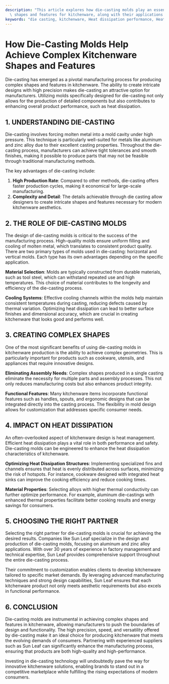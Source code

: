 ```yaml
---
description: "This article explores how die-casting molds play an essential role in creating intricate\
  \ shapes and features for kitchenware, along with their applications and benefits."
keywords: "die casting, kitchenware, Heat dissipation performance, Heat sink"
---
```

# How Die-Casting Molds Help Achieve Complex Kitchenware Shapes and Features

Die-casting has emerged as a pivotal manufacturing process for producing complex shapes and features in kitchenware. The ability to create intricate designs with high precision makes die-casting an attractive option for manufacturers. Utilizing molds specifically designed for die-casting not only allows for the production of detailed components but also contributes to enhancing overall product performance, such as heat dissipation.

## 1. UNDERSTANDING DIE-CASTING

Die-casting involves forcing molten metal into a mold cavity under high pressure. This technique is particularly well-suited for metals like aluminum and zinc alloy due to their excellent casting properties. Throughout the die-casting process, manufacturers can achieve tight tolerances and smooth finishes, making it possible to produce parts that may not be feasible through traditional manufacturing methods.

The key advantages of die-casting include:
1. **High Production Rate**: Compared to other methods, die-casting offers faster production cycles, making it economical for large-scale manufacturing.
2. **Complexity and Detail**: The details achievable through die casting allow designers to create intricate shapes and features necessary for modern kitchenware aesthetics.

## 2. THE ROLE OF DIE-CASTING MOLDS

The design of die-casting molds is critical to the success of the manufacturing process. High-quality molds ensure uniform filling and cooling of molten metal, which translates to consistent product quality. There are two primary types of molds used in die-casting: horizontal and vertical molds. Each type has its own advantages depending on the specific application.

**Material Selection**: Molds are typically constructed from durable materials, such as tool steel, which can withstand repeated use and high temperatures. This choice of material contributes to the longevity and efficiency of the die-casting process. 

**Cooling Systems**: Effective cooling channels within the molds help maintain consistent temperatures during casting, reducing defects caused by thermal variation. Optimizing heat dissipation can lead to better surface finishes and dimensional accuracy, which are crucial in creating kitchenware that looks good and performs well.

## 3. CREATING COMPLEX SHAPES

One of the most significant benefits of using die-casting molds in kitchenware production is the ability to achieve complex geometries. This is particularly important for products such as cookware, utensils, and appliances that require innovative designs.

**Eliminating Assembly Needs**: Complex shapes produced in a single casting eliminate the necessity for multiple parts and assembly processes. This not only reduces manufacturing costs but also enhances product integrity. 

**Functional Features**: Many kitchenware items incorporate functional features such as handles, spouts, and ergonomic designs that can be integrated directly into the casting process. The flexibility in mold design allows for customization that addresses specific consumer needs.

## 4. IMPACT ON HEAT DISSIPATION

An often-overlooked aspect of kitchenware design is heat management. Efficient heat dissipation plays a vital role in both performance and safety. Die-casting molds can be engineered to enhance the heat dissipation characteristics of kitchenware.

**Optimizing Heat Dissipation Structures**: Implementing specialized fins and channels ensures that heat is evenly distributed across surfaces, minimizing the risk of hotspots. For instance, cookware designed with integrated heat sinks can improve the cooking efficiency and reduce cooking times.

**Material Properties**: Selecting alloys with higher thermal conductivity can further optimize performance. For example, aluminum die-castings with enhanced thermal properties facilitate better cooking results and energy savings for consumers. 

## 5. CHOOSING THE RIGHT PARTNER

Selecting the right partner for die-casting molds is crucial for achieving the desired results. Companies like Sun Leaf specialize in the design and production of die-casting molds, focusing on aluminum and zinc alloy applications. With over 30 years of experience in factory management and technical expertise, Sun Leaf provides comprehensive support throughout the entire die-casting process.

Their commitment to customization enables clients to develop kitchenware tailored to specific market demands. By leveraging advanced manufacturing techniques and strong design capabilities, Sun Leaf ensures that each kitchenware product not only meets aesthetic requirements but also excels in functional performance.

## 6. CONCLUSION

Die-casting molds are instrumental in achieving complex shapes and features in kitchenware, allowing manufacturers to push the boundaries of design and functionality. The high precision, speed, and versatility offered by die-casting make it an ideal choice for producing kitchenware that meets the evolving demands of consumers. Partnering with experienced suppliers such as Sun Leaf can significantly enhance the manufacturing process, ensuring that products are both high-quality and high-performance. 

Investing in die-casting technology will undoubtedly pave the way for innovative kitchenware solutions, enabling brands to stand out in a competitive marketplace while fulfilling the rising expectations of modern consumers.
